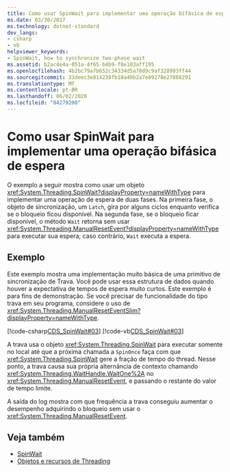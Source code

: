 ```yaml
---
title: Como usar SpinWait para implementar uma operação bifásica de espera
ms.date: 03/30/2017
ms.technology: dotnet-standard
dev_langs:
- csharp
- vb
helpviewer_keywords:
- SpinWait, how to synchronize two-phase wait
ms.assetid: b2ac4e4a-051a-4f65-b4b9-f8e103aff195
ms.openlocfilehash: 4b2bc79a7b652c34334d5a78d9c9af328993ff44
ms.sourcegitcommit: 33deec3e814238fb18a49b2a7e89278e27888291
ms.translationtype: MT
ms.contentlocale: pt-BR
ms.lasthandoff: 06/02/2020
ms.locfileid: "84279200"
---
```

# <a name="how-to-use-spinwait-to-implement-a-two-phase-wait-operation"></a>Como usar SpinWait para implementar uma operação bifásica de espera
O exemplo a seguir mostra como usar um objeto <xref:System.Threading.SpinWait?displayProperty=nameWithType> para implementar uma operação de espera de duas fases. Na primeira fase, o objeto de sincronização, um `Latch`, gira por alguns ciclos enquanto verifica se o bloqueio ficou disponível. Na segunda fase, se o bloqueio ficar disponível, o método `Wait` retorna sem usar <xref:System.Threading.ManualResetEvent?displayProperty=nameWithType> para executar sua espera; caso contrário, `Wait` executa a espera.  
  
## <a name="example"></a>Exemplo  
 Este exemplo mostra uma implementação muito básica de uma primitivo de sincronização de Trava. Você pode usar essa estrutura de dados quando houver a expectativa de tempos de espera muito curtos. Este exemplo é para fins de demonstração. Se você precisar de funcionalidade do tipo trava em seu programa, considere o uso de <xref:System.Threading.ManualResetEventSlim?displayProperty=nameWithType>.  
  
 [!code-csharp[CDS_SpinWait#03](../../../samples/snippets/csharp/VS_Snippets_Misc/cds_spinwait/cs/spinwait03.cs#03)]
 [!code-vb[CDS_SpinWait#03](../../../samples/snippets/visualbasic/VS_Snippets_Misc/cds_spinwait/vb/spinwait2.vb#03)]  
  
 A trava usa o objeto <xref:System.Threading.SpinWait> para executar somente no local até que a próxima chamada a `SpinOnce` faça com que <xref:System.Threading.SpinWait> gere a fração de tempo do thread. Nesse ponto, a trava causa sua própria alternância de contexto chamando <xref:System.Threading.WaitHandle.WaitOne%2A> no <xref:System.Threading.ManualResetEvent>, e passando o restante do valor de tempo limite.  
  
 A saída do log mostra com que frequência a trava conseguiu aumentar o desempenho adquirindo o bloqueio sem usar o <xref:System.Threading.ManualResetEvent>.  
  
## <a name="see-also"></a>Veja também

- [SpinWait](spinwait.md)
- [Objetos e recursos de Threading](threading-objects-and-features.md)
